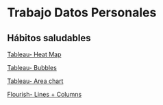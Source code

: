 <h1> Trabajo Datos Personales </h1>

<h2> Hábitos saludables</h2>

[Tableau- Heat Map](https://MDanielaRaffoM.github.io/infovis/DP/historia.html)

[Tableau- Bubbles](https://mdanielaraffom.github.io/infovis/DP/bubbles.html)

[Tableau- Area chart](https://mdanielaraffom.github.io/infovis/DP/AreaChart.html) 

[Flourish- Lines + Columns](https://mdanielaraffom.github.io/infovis/DP/columns%2Blinesflourish.html)
